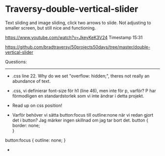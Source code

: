 # Traversy-double-vertical-slider

Text sliding and image sliding, click two arrows to slide.
Not adjusting to smaller screen, but still nice and functioning.

https://www.youtube.com/watch?v=JkeyKeK3V24 Timestamp 15:31

https://github.com/bradtraversy/50projects50days/tree/master/double-vertical-slider 


Questions:
___________________________________________

* .css line 22.  Why do we set "overflow: hidden;", theres not really an abundance of text.

* .css, vi definierar  font-size för h1 (line 46), men inte för p, varför? P har förmodligen en standardstorlek som vi inte      ändrar i detta projekt. 

* Read up on css position!

* Varför behöver vi sätta button:focus till outline:none när vi redan gjort det i button? Jag märker ingen skillnad om jag tar bort det.
  button {
    border: none;                               
}

button:focus {
    outline: none;
}

* 



